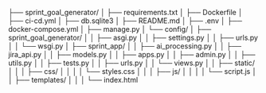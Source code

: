 ├── sprint_goal_generator/
│   ├── requirements.txt
│   ├── Dockerfile
│   ├── ci-cd.yml
│   ├── db.sqlite3
│   ├── README.md
│   ├── .env
│   ├── docker-compose.yml
│   ├── manage.py
│   └── config/
│   ├── sprint_goal_generator/
│   │   ├── asgi.py
│   │   ├── settings.py
│   │   ├── urls.py
│   │   └── wsgi.py
│   ├── sprint_app/
│   │   ├── ai_processing.py
│   │   ├── jira_api.py
│   │   ├── models.py
│   │   ├── apps.py
│   │   ├── admin.py
│   │   ├── utils.py
│   │   ├── tests.py
│   │   ├── urls.py
│   │   └── views.py
│   │   ├── static/
│   │   │   ├── css/
│   │   │   │   └── styles.css
│   │   │   ├── js/
│   │   │   │   └── script.js
│   │   ├── templates/
│   │   │   └── index.html
